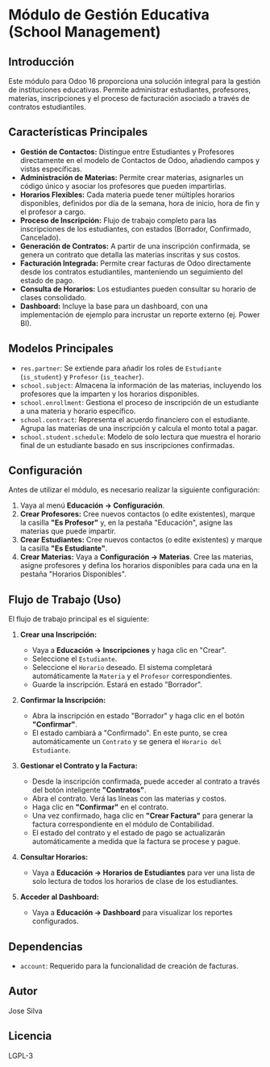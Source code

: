 # Módulo de Gestión Educativa (School Management)

## Introducción

Este módulo para Odoo 16 proporciona una solución integral para la gestión de instituciones educativas. Permite administrar estudiantes, profesores, materias, inscripciones y el proceso de facturación asociado a través de contratos estudiantiles.

## Características Principales

*   **Gestión de Contactos:** Distingue entre Estudiantes y Profesores directamente en el modelo de Contactos de Odoo, añadiendo campos y vistas específicas.
*   **Administración de Materias:** Permite crear materias, asignarles un código único y asociar los profesores que pueden impartirlas.
*   **Horarios Flexibles:** Cada materia puede tener múltiples horarios disponibles, definidos por día de la semana, hora de inicio, hora de fin y el profesor a cargo.
*   **Proceso de Inscripción:** Flujo de trabajo completo para las inscripciones de los estudiantes, con estados (Borrador, Confirmado, Cancelado).
*   **Generación de Contratos:** A partir de una inscripción confirmada, se genera un contrato que detalla las materias inscritas y sus costos.
*   **Facturación Integrada:** Permite crear facturas de Odoo directamente desde los contratos estudiantiles, manteniendo un seguimiento del estado de pago.
*   **Consulta de Horarios:** Los estudiantes pueden consultar su horario de clases consolidado.
*   **Dashboard:** Incluye la base para un dashboard, con una implementación de ejemplo para incrustar un reporte externo (ej. Power BI).

## Modelos Principales

*   `res.partner`: Se extiende para añadir los roles de `Estudiante` (`is_student`) y `Profesor` (`is_teacher`).
*   `school.subject`: Almacena la información de las materias, incluyendo los profesores que la imparten y los horarios disponibles.
*   `school.enrollment`: Gestiona el proceso de inscripción de un estudiante a una materia y horario específico.
*   `school.contract`: Representa el acuerdo financiero con el estudiante. Agrupa las materias de una inscripción y calcula el monto total a pagar.
*   `school.student.schedule`: Modelo de solo lectura que muestra el horario final de un estudiante basado en sus inscripciones confirmadas.

## Configuración

Antes de utilizar el módulo, es necesario realizar la siguiente configuración:

1.  Vaya al menú **Educación -> Configuración**.
2.  **Crear Profesores:** Cree nuevos contactos (o edite existentes), marque la casilla **"Es Profesor"** y, en la pestaña "Educación", asigne las materias que puede impartir.
3.  **Crear Estudiantes:** Cree nuevos contactos (o edite existentes) y marque la casilla **"Es Estudiante"**.
4.  **Crear Materias:** Vaya a **Configuración -> Materias**. Cree las materias, asigne profesores y defina los horarios disponibles para cada una en la pestaña "Horarios Disponibles".

## Flujo de Trabajo (Uso)

El flujo de trabajo principal es el siguiente:

1.  **Crear una Inscripción:**
    *   Vaya a **Educación -> Inscripciones** y haga clic en "Crear".
    *   Seleccione el `Estudiante`.
    *   Seleccione el `Horario` deseado. El sistema completará automáticamente la `Materia` y el `Profesor` correspondientes.
    *   Guarde la inscripción. Estará en estado "Borrador".

2.  **Confirmar la Inscripción:**
    *   Abra la inscripción en estado "Borrador" y haga clic en el botón **"Confirmar"**.
    *   El estado cambiará a "Confirmado". En este punto, se crea automáticamente un `Contrato` y se genera el `Horario del Estudiante`.

3.  **Gestionar el Contrato y la Factura:**
    *   Desde la inscripción confirmada, puede acceder al contrato a través del botón inteligente **"Contratos"**.
    *   Abra el contrato. Verá las líneas con las materias y costos.
    *   Haga clic en **"Confirmar"** en el contrato.
    *   Una vez confirmado, haga clic en **"Crear Factura"** para generar la factura correspondiente en el módulo de Contabilidad.
    *   El estado del contrato y el estado de pago se actualizarán automáticamente a medida que la factura se procese y pague.

4.  **Consultar Horarios:**
    *   Vaya a **Educación -> Horarios de Estudiantes** para ver una lista de solo lectura de todos los horarios de clase de los estudiantes.

5.  **Acceder al Dashboard:**
    *   Vaya a **Educación -> Dashboard** para visualizar los reportes configurados.

## Dependencias

*   `account`: Requerido para la funcionalidad de creación de facturas.

## Autor

Jose Silva

## Licencia

LGPL-3